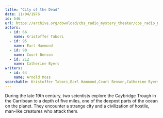 ```yaml
---
title: "City of the Dead"
date: 11/04/1976
id: 546
url: https://archive.org/download/cbs_radio_mystery_theater/cbs_radio_mystery_theater-0501-0550.zip/cbs_radio_mystery_theater-0501-0550%2Fcbsrmt_0546_city_of_the_dead.mp3
actors:  
  - id: 66
    name: Kristoffer Tabori  
  - id: 95
    name: Earl Hammond  
  - id: 90
    name: Court Benson  
  - id: 212
    name: Catherine Byers
writers:  
  - id: 64
    name: Arnold Moss
searchable: Kristoffer Tabori,Earl Hammond,Court Benson,Catherine Byers Arnold Moss
---
```

During the late 19th century, two scientists explore the Caybridge Trough in the Carribean to a depth of five miles, one of the deepest parts of the ocean on the planet. They encounter a strange city and a civilization of hostile, man-like creatures who attack them.